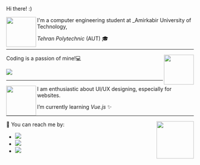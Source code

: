 <!--
<p align="center">
  <img src="https://sdk.bitmoji.com/render/panel/6ce76d26-9c7a-4fd2-8675-f5d4225363d6-9b405aba-93b2-440f-862b-045521d28ada-v1.png?transparent=1&palette=1" width="100px">
</p>
-->

Hi there! :)


<!--
**amir78729/amir78729** is a ✨ _special_ ✨ repository because its `README.md` (this file) appears on your GitHub profile.

Here are some ideas to get you started:

- 🔭 I’m currently working on ...
- 🌱 I’m currently learning ...
- 👯 I’m looking to collaborate on ...
- 🤔 I’m looking for help with ...
- 💬 Ask me about ...
- 📫 How to reach me: ...
- 😄 Pronouns: ...
- ⚡ Fun fact: ...
-->

<!--<img src="https://sdk.bitmoji.com/render/panel/7b0d608b-8b79-4d57-a49f-f15a558f61c8-9b405aba-93b2-440f-862b-045521d28ada-v1.png?transparent=1&palette=1" width="100px" align="left">-->

 <img src="https://sdk.bitmoji.com/render/panel/7b0d608b-8b79-4d57-a49f-f15a558f61c8-9b405aba-93b2-440f-862b-045521d28ada-v1.png?transparent=1&palette=1" width="80px" align="left">

I'm a computer engineering student at _Amirkabir University of Technology,

_Tehran Polytechnic_ (AUT) 🎓
<!--
I am enthusiastic about UI/UX designing, especially for websites. I got my start in AUT's scientific chapter of computer engineering department as a graphic team member.
-->



---

<img src="https://sdk.bitmoji.com/render/panel/042c5481-28ec-4d85-8f58-1e8f2376bfc6-9b405aba-93b2-440f-862b-045521d28ada-v1.png?transparent=1&palette=1" width="80px" align="right" >

Coding is a passion of mine!💻


<!-- ![Top Langs](https://github-readme-stats.vercel.app/api/top-langs/?username=amir78729&layout=compact&theme=radical) -->
<img src="https://github-readme-stats.vercel.app/api/top-langs/?username=amir78729&layout=compact&theme=dark" align="center" >

<!--
Specifically with languages like: -->
<!-- 
- ![](https://img.shields.io/badge/-Java-black?style=flat-circle&logo=Java),
- ![](https://img.shields.io/badge/-Python-black?style=flat-circle&logo=python), and 
- ![](https://img.shields.io/badge/-C-black?style=flat-circle&logo=c)  -->




<p align="center">
  <!-- <img src="https://thumbs.gfycat.com/AfraidElatedIsabellineshrike-size_restricted.gif"> -->
  <!--<img src="https://sdk.bitmoji.com/render/panel/042c5481-28ec-4d85-8f58-1e8f2376bfc6-9b405aba-93b2-440f-862b-045521d28ada-v1.png?transparent=1&palette=1" width="100px">-->
</p>

---

<img src="https://sdk.bitmoji.com/render/panel/67da4d89-9ad9-4eb1-8f46-960b84911a63-9b405aba-93b2-440f-862b-045521d28ada-v1.png?transparent=1&palette=1" width="80px" align="left" >

I am enthusiastic about UI/UX designing, especially for websites.

I’m currently learning _Vue.js_ ✨
<!--
You can reach me with [![](https://img.shields.io/badge/-amirhosseinalibakhshi@gmail.com-black?style=flat-circle&logo=gmail)](mailto:amirhosseinalibakhshi@gmail.com) and also [![](https://img.shields.io/badge/-@amirhosseinalibakhshi-black?style=flat-circle&logo=telegram)](http://t.me/amirhosseinalibakhshi)
-->

<!--<p align="center">
  <img src="https://sdk.bitmoji.com/render/panel/67da4d89-9ad9-4eb1-8f46-960b84911a63-9b405aba-93b2-440f-862b-045521d28ada-v1.png?transparent=1&palette=1" width="80px">
</p>-->


---


<img src="https://sdk.bitmoji.com/render/panel/d0a21abe-de3b-47d8-a82f-77f72d52fd40-9b405aba-93b2-440f-862b-045521d28ada-v1.png?transparent=1&palette=1" width="100px" align="right" >

🤙 You can reach me by:
- [![](https://img.shields.io/badge/-amirhosseinalibakhshi@gmail.com-black?style=flat-circle&logo=gmail)](mailto:amirhosseinalibakhshi@gmail.com)
- [![](https://img.shields.io/badge/-amirhosseinalibakhshi-black?style=flat-circle&logo=linkedin)](https://www.linkedin.com/in/amirhosseinalibakhshi)
- [![](https://img.shields.io/badge/-@amirhosseinalibakhshi-black?style=flat-circle&logo=telegram)](http://t.me/amirhosseinalibakhshi)



